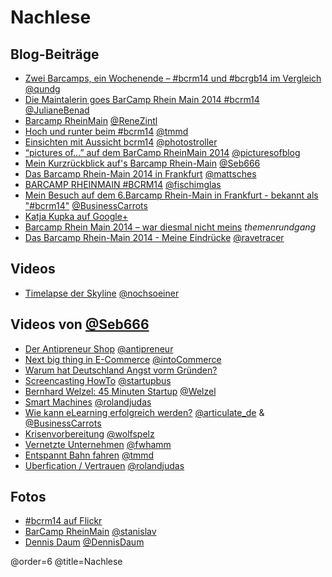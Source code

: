 # Nachlese

## Blog-Beiträge
 * [Zwei Barcamps, ein Wochenende – #bcrm14 und #bcrgb14 im Vergleich](https://www.qundg.de/zwei-barcamps-ein-wochenende-bcrm14-und-bcrgb14-im-vergleich/) [@qundg](https://twitter.com/qundg)
 * [Die Maintalerin goes BarCamp Rhein Main 2014 #bcrm14](http://www.juliane-benad.de/?p=1456) [@JulianeBenad](https://twitter.com/JulianeBenad)
 * [Barcamp RheinMain](http://www.velanga.de/2014/11/26/sonstiges/barcamp-rheinmain/) [@ReneZintl](https://twitter.com/ReneZintl)
 * [Hoch und runter beim #bcrm14](http://www.torstenmaue.com/hoch-und-runter-beim-bcrm14/) [@tmmd](https://twitter.com/tmmd)
 * [Einsichten mit Aussicht bcrm14](http://blog.poasworld.de/einsichten-mit-aussicht-bcrm14/) [@photostroller](https://twitter.com/photostroller)
 * [“pictures of…” auf dem BarCamp RheinMain 2014](http://picturesof.de/pictures-auf-dem-barcamp-rheinmain-2014/) [@picturesofblog](https://twitter.com/picturesofblog)
 * [Mein Kurzrückblick auf's Barcamp Rhein-Main](http://seb666.de/barcamp-rhein-main/) [@Seb666](https://twitter.com/Seb666)
 * [Das Barcamp Rhein-Main 2014 in Frankfurt](http://blog.sperr-objekt.de/content/1000444-Das-Barcamp-Rhein-Main-2014-in-Frankfurt.html)  [@mattsches](https://twitter.com/mattsches)
 * [BARCAMP RHEINMAIN #BCRM14](http://fischimglas.de/2014/11/barcamp-rheinmain-bcrm14/) [@fischimglas](https://twitter.com/fischimglas)
 * [Mein Besuch auf dem 6.Barcamp Rhein-Main in Frankfurt - bekannt als "#bcrm14"](http://blog.carrot-solutions.de/2014/11/23/mein-besuch-auf-dem-6barcamp-rhein-main-frankfurt-bekannt-als-bcrm14) [@BusinessCarrots](https://twitter.com/BusinessCarrots)
 * [Katja Kupka auf Google+](https://plus.google.com/108871722761215767898/posts/FG35c2nJmzC)
 * [Barcamp Rhein Main 2014 – war diesmal nicht meins](http://themenrundgang.wordpress.com/2014/11/24/barcamp-rhein-main-2014-war-diesmal-nicht-meins/) *themenrundgang*
 * [Das Barcamp Rhein-Main 2014 - Meine Eindrücke](http://blog.ravetracer.de/posts/bcrm_14_erfahrungsbericht) [@ravetracer](https://twitter.com/ravetracer)

## Videos

 * [Timelapse der Skyline](http://instagram.com/p/vwdrX8kIZw/) [@nochsoeiner](https://twitter.com/nochsoeiner)
 
## Videos von [@Seb666](https://twitter.com/Seb666)

 * [Der Antipreneur Shop](https://www.youtube.com/watch?v=Oe_L1i9iOoo&list=PLcnbyt0oH1b52Lh-S2seDeJbWuLbOn8ZL) [@antipreneur](https://twitter.com/antipreneur)
 * [Next big thing in E-Commerce](https://www.youtube.com/watch?v=_m6pAKvF_ZQ&list=PLcnbyt0oH1b52Lh-S2seDeJbWuLbOn8ZL&index=2) [@intoCommerce](https://twitter.com/intoCommerce)
 * [Warum hat Deutschland Angst vorm Gründen?](https://www.youtube.com/watch?v=CsOszQb6hdo&list=PLcnbyt0oH1b52Lh-S2seDeJbWuLbOn8ZL&index=3) 
 * [Screencasting HowTo](https://www.youtube.com/watch?v=-eLn4ilmveI&list=PLcnbyt0oH1b52Lh-S2seDeJbWuLbOn8ZL&index=4) [@startupbus](https://twitter.com/startupbus)
 * [Bernhard Welzel: 45 Minuten Startup](https://www.youtube.com/watch?v=GwbehMZ1Xps&list=PLcnbyt0oH1b52Lh-S2seDeJbWuLbOn8ZL&index=5) [@Welzel](https://twitter.com/Welzel)
 * [Smart Machines](https://www.youtube.com/watch?v=WaYK5nYuIhE&list=PLcnbyt0oH1b52Lh-S2seDeJbWuLbOn8ZL&index=6) [@rolandjudas](https://twitter.com/rolandjudas)
 * [Wie kann eLearning erfolgreich werden?](https://www.youtube.com/watch?v=kBvC-kcOzew&list=PLcnbyt0oH1b52Lh-S2seDeJbWuLbOn8ZL&index=7) [@articulate_de](https://twitter.com/articulate_de) & [@BusinessCarrots](https://twitter.com/BusinessCarrots)
 * [Krisenvorbereitung](https://www.youtube.com/watch?v=TZDfErYnwJo&list=PLcnbyt0oH1b52Lh-S2seDeJbWuLbOn8ZL&index=8) [@wolfspelz](https://twitter.com/wolfspelz)
 * [Vernetzte Unternehmen](https://www.youtube.com/watch?v=8D0RWKfl8-E&list=PLcnbyt0oH1b52Lh-S2seDeJbWuLbOn8ZL&index=9) [@fwhamm](https://twitter.com/fwhamm)
 * [Entspannt Bahn fahren](https://www.youtube.com/watch?v=ya5DjBk_4Jc&list=PLcnbyt0oH1b52Lh-S2seDeJbWuLbOn8ZL&index=10) [@tmmd](https://twitter.com/tmmd)
 * [Uberfication / Vertrauen](https://www.youtube.com/watch?v=YCh1RD-ReQs&list=PLcnbyt0oH1b52Lh-S2seDeJbWuLbOn8ZL&index=11) [@rolandjudas](https://twitter.com/rolandjudas)

## Fotos

 * [#bcrm14 auf Flickr](https://www.flickr.com/search/?sort=date-posted-desc&text=%23bcrm14)
 * [BarCamp RheinMain](https://www.flickr.com/photos/color_driver/sets/72157649016203830/) [@stanislav](https://twitter.com/stanislav)
 * [Dennis Daum](https://plus.google.com/photos/+DennisDaum/albums/6085015026989769489) [@DennisDaum](https://twitter.com/DennisDaum) 

@order=6
@title=Nachlese

